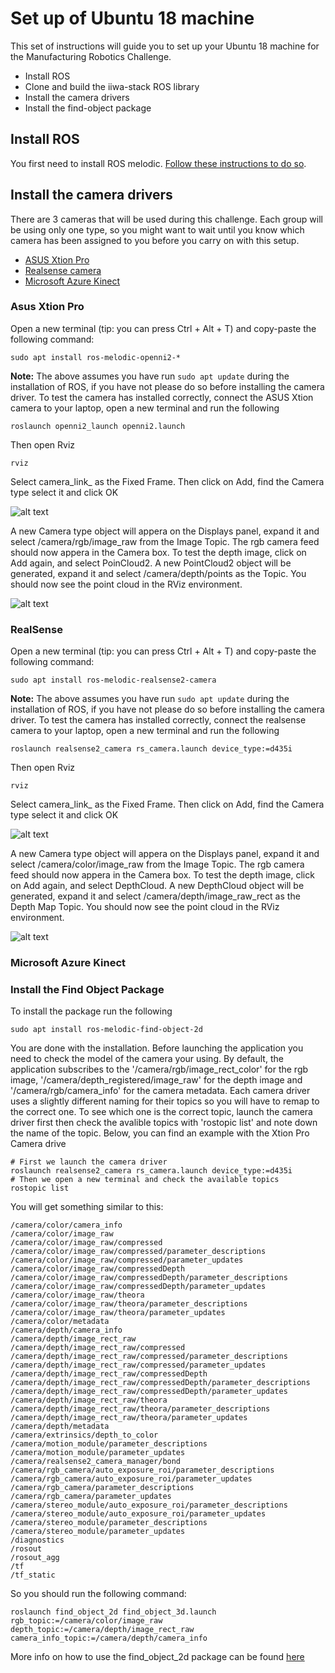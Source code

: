 # Set up of Ubuntu 18 machine
This set of instructions will guide you to set up your Ubuntu 18 machine for the Manufacturing Robotics Challenge.
- Install ROS
- Clone and build the iiwa-stack ROS library
- Install the camera drivers
- Install the find-object package
## Install ROS
You first need to install ROS melodic. [Follow these instructions to do so](http://wiki.ros.org/melodic/Installation/Ubuntu).
## Install the camera drivers
There are 3 cameras that will be used during this challenge. Each group will be using only one type, so you might want to wait until you know which camera has been assigned to you before you carry on with this setup.
- [ASUS Xtion Pro](#asus-xtion-pro)
- [Realsense camera](#realsense)
- [Microsoft Azure Kinect](#microsoft-azure-kinect)
### Asus Xtion Pro
Open a new terminal (tip: you can press Ctrl + Alt + T) and copy-paste the following command:
```
sudo apt install ros-melodic-openni2-*
```
**Note:** The above assumes you have run `sudo apt update` during the installation of ROS, if you have not please do so before installing the camera driver.
To test the camera has installed correctly, connect the ASUS Xtion camera to your laptop, open a new terminal and run the following
```
roslaunch openni2_launch openni2.launch
```
Then open Rviz
```
rviz
```
Select camera_link_ as the Fixed Frame. Then click on Add, find the Camera type select it and click OK

![alt text](img/RvizOpenniFixedFrame.png)

A new Camera type object will appera on the Displays panel, expand it and select /camera/rgb/image_raw from the Image Topic. The rgb camera feed should now appera in the Camera box. 
To test the depth image, click on Add again, and select PoinCloud2. A new PointCloud2 object will be generated, expand it and select /camera/depth/points as the Topic. You should now see the point cloud in the RViz environment.

![alt text](img/RvizOpenniPointClouds.png)

### RealSense 
Open a new terminal (tip: you can press Ctrl + Alt + T) and copy-paste the following command:
```
sudo apt install ros-melodic-realsense2-camera
```
**Note:** The above assumes you have run `sudo apt update` during the installation of ROS, if you have not please do so before installing the camera driver.
To test the camera has installed correctly, connect the realsense camera to your laptop, open a new terminal and run the following
```
roslaunch realsense2_camera rs_camera.launch device_type:=d435i
```
Then open Rviz
```
rviz
```
Select camera_link_ as the Fixed Frame. Then click on Add, find the Camera type select it and click OK

![alt text](img/RvizRealsenseFixedFrame.png)

A new Camera type object will appera on the Displays panel, expand it and select /camera/color/image_raw from the Image Topic. The rgb camera feed should now appera in the Camera box. 
To test the depth image, click on Add again, and select DepthCloud. A new DepthCloud object will be generated, expand it and select /camera/depth/image_raw_rect as the Depth Map Topic. You should now see the point cloud in the RViz environment.

![alt text](img/RvizDepthCloud.png)

### Microsoft Azure Kinect

### Install the Find Object Package
To install the package run the following 
```
sudo apt install ros-melodic-find-object-2d
```
You are done with the installation. Before launching the application you need to check the model of the camera your using. By default, the application subscribes to the '/camera/rgb/image_rect_color' for the rgb image,  '/camera/depth_registered/image_raw' for the depth image and  '/camera/rgb/camera_info' for the camera metadata. Each camera driver uses a slightly different naming for their topics so you will have to remap to the correct one. To see which one is the correct topic, launch the camera driver first then check the avalible topics with 'rostopic list' and note down the name of the topic. Below, you can find an example with the Xtion Pro Camera drive
```
# First we launch the camera driver
roslaunch realsense2_camera rs_camera.launch device_type:=d435i
# Then we open a new terminal and check the available topics
rostopic list
``` 
You will get something similar to this: 
```
/camera/color/camera_info
/camera/color/image_raw
/camera/color/image_raw/compressed
/camera/color/image_raw/compressed/parameter_descriptions
/camera/color/image_raw/compressed/parameter_updates
/camera/color/image_raw/compressedDepth
/camera/color/image_raw/compressedDepth/parameter_descriptions
/camera/color/image_raw/compressedDepth/parameter_updates
/camera/color/image_raw/theora
/camera/color/image_raw/theora/parameter_descriptions
/camera/color/image_raw/theora/parameter_updates
/camera/color/metadata
/camera/depth/camera_info
/camera/depth/image_rect_raw
/camera/depth/image_rect_raw/compressed
/camera/depth/image_rect_raw/compressed/parameter_descriptions
/camera/depth/image_rect_raw/compressed/parameter_updates
/camera/depth/image_rect_raw/compressedDepth
/camera/depth/image_rect_raw/compressedDepth/parameter_descriptions
/camera/depth/image_rect_raw/compressedDepth/parameter_updates
/camera/depth/image_rect_raw/theora
/camera/depth/image_rect_raw/theora/parameter_descriptions
/camera/depth/image_rect_raw/theora/parameter_updates
/camera/depth/metadata
/camera/extrinsics/depth_to_color
/camera/motion_module/parameter_descriptions
/camera/motion_module/parameter_updates
/camera/realsense2_camera_manager/bond
/camera/rgb_camera/auto_exposure_roi/parameter_descriptions
/camera/rgb_camera/auto_exposure_roi/parameter_updates
/camera/rgb_camera/parameter_descriptions
/camera/rgb_camera/parameter_updates
/camera/stereo_module/auto_exposure_roi/parameter_descriptions
/camera/stereo_module/auto_exposure_roi/parameter_updates
/camera/stereo_module/parameter_descriptions
/camera/stereo_module/parameter_updates
/diagnostics
/rosout
/rosout_agg
/tf
/tf_static
```
So you should run the following command:
```
roslaunch find_object_2d find_object_3d.launch rgb_topic:=/camera/color/image_raw depth_topic:=/camera/depth/image_rect_raw camera_info_topic:=/camera/depth/camera_info
```
 More info on how to use the find_object_2d package can be found [here](http://wiki.ros.org/find_object_2d)